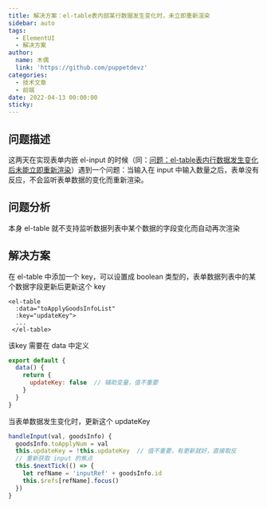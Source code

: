 ```yaml
---
title: 解决方案：el-table表内部某行数据发生变化时，未立即重新渲染
sidebar: auto
tags:
  - ElementUI
  - 解决方案
author:
  name: 木偶
  link: 'https://github.com/puppetdevz'
categories:
  - 技术文章
  - 前端
date: 2022-04-13 00:00:00
sticky:
---
```




<!-- more -->

## 问题描述

这两天在实现表单内嵌 el-input 的时候（同：[问题：el-table表内行数据发生变化后未能立即重新渲染](https://github.com/puppetdevz/notes-related/blob/main/notes-related/前端/项目实战经验-vue+el|vant/问题集合/问题：elementUI的input组件autofocus失效.md)）遇到一个问题：当输入在 input 中输入数量之后，表单没有反应，不会监听表单数据的变化而重新渲染。

## 问题分析

本身 el-table 就不支持监听数据列表中某个数据的字段变化而自动再次渲染

## 解决方案

在 el-table 中添加一个 key，可以设置成 boolean 类型的，表单数据列表中的某个数据字段更新后更新这个 key

```vue
<el-table 
  :data="toApplyGoodsInfoList"
  :key="updateKey">
  ...
 </el-table>
```

该key 需要在 data 中定义

```js
export default {
  data() {
    return {
      updateKey: false  // 辅助变量，值不重要
    }
  }
}
```

当表单数据发生变化时，更新这个 updateKey

```js
handleInput(val, goodsInfo) {
  goodsInfo.toApplyNum = val
  this.updateKey = !this.updateKey  // 值不重要，有更新就好，直接取反
  // 重新获取 input 的焦点
  this.$nextTick(() => {
    let refName = 'inputRef' + goodsInfo.id
    this.$refs[refName].focus()
  })
}
```
